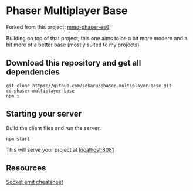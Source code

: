 # Phaser Multiplayer Base

Forked from this project: [mmo-phaser-es6](https://github.com/TVScoundrel/mmo-phaser-es6.git)

Building on top of that project, this one aims to be a bit more modern and a bit more of a better base (mostly suited to my projects)

## Download this repository and get all dependencies
```
git clone https://github.com/sekaru/phaser-multiplayer-base.git
cd phaser-multiplayer-base
npm i
```

## Starting your server
Build the client files and run the server:

```
npm start
```

This will serve your project at [localhost:8081](http://localhost:8081)

## Resources
[Socket emit cheatsheet](https://socket.io/docs/emit-cheatsheet/)